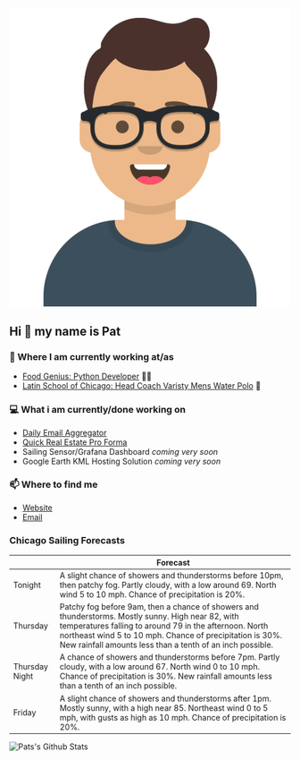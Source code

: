 [![Social banner for p-j-falconer](https://raw.githubusercontent.com/P-J-FALCONER/P-J-FALCONER/master/assets/avataaars.svg)](https://patfalconer.com/)
## Hi :wave: my name is Pat

### 💼 Where I am currently working at/as
- [Food Genius: Python Developer](https://getfoodgenius.com/) 🍔🐍
- [Latin School of Chicago: Head Coach Varisty Mens Water Polo](https://www.latinschool.org/) 🤽


### 💻 What i am currently/done working on
 - [Daily Email Aggregator](https://github.com/P-J-FALCONER/dott_daily_mail)
 - [Quick Real Estate Pro Forma](https://github.com/P-J-FALCONER/henry)
 - Sailing Sensor/Grafana Dashboard *coming very soon*
 - Google Earth KML Hosting Solution *coming very soon*

### 📫 Where to find me
 - [Website](https://patfalconer.com/)
 - [Email](mailto:patrick.j.falconer@gmail.com)


### Chicago Sailing Forecasts
|   | Forecast  |
|---|---|
| Tonight | A slight chance of showers and thunderstorms before 10pm, then patchy fog. Partly cloudy, with a low around 69. North wind 5 to 10 mph. Chance of precipitation is 20%. |
| Thursday | Patchy fog before 9am, then a chance of showers and thunderstorms. Mostly sunny. High near 82, with temperatures falling to around 79 in the afternoon. North northeast wind 5 to 10 mph. Chance of precipitation is 30%. New rainfall amounts less than a tenth of an inch possible. |
| Thursday Night | A chance of showers and thunderstorms before 7pm. Partly cloudy, with a low around 67. North wind 0 to 10 mph. Chance of precipitation is 30%. New rainfall amounts less than a tenth of an inch possible. |
| Friday | A slight chance of showers and thunderstorms after 1pm. Mostly sunny, with a high near 85. Northeast wind 0 to 5 mph, with gusts as high as 10 mph. Chance of precipitation is 20%. |

![Pats's Github Stats](https://github-readme-stats.vercel.app/api?username=p-j-falconer&show_icons=true&theme=radical)
